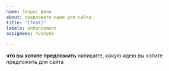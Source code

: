 ```yaml
---
name: Запрос фичи
about: предложите идею для сайта
title: "[feat]"
labels: enhancement
assignees: 4vanyek

---
```


**что вы хотите предложить**
напишите, какую идею вы хотите предложить для сайта
